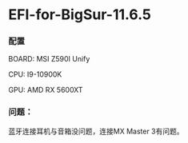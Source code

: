 # EFI-for-BigSur-11.6.5

### 配置

  BOARD: MSI Z590I Unify

  CPU: I9-10900K

  GPU: AMD RX 5600XT

### 问题：

  蓝牙连接耳机与音箱没问题，连接MX Master 3有问题。
